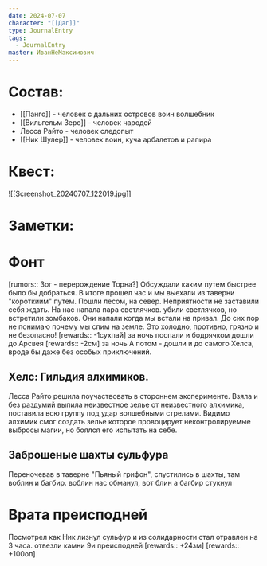 ```yaml
---
date: 2024-07-07
character: "[[Даг]]"
type: JournalEntry
tags:
  - JournalEntry
master: ИванНеМаксимович
---
```

# Состав:
- [[Панго]] - человек с дальних островов воин волшебник
- [[Вильгельм Зеро]] - человек чародей 
- Лесса Райто - человек следопыт
- [[Ник Шулер]] - человек воин, куча арбалетов и рапира
# Квест:
![[Screenshot_20240707_122019.jpg]]
# Заметки:
# Фонт
[rumors:: Зог - перерождение Торна?]
Обсуждали каким путем быстрее было бы добраться. В итоге прошел час и мы выехали из таверни "короткиим" путем.
Пошли лесом, на север. Неприятности не заставили себя ждать. На нас напала пара светлячков.
убили светлячков, но встретили зомбаков. Они напали когда мы встали на привал. До сих пор не понимаю почему мы спим на земле. Это холодно, противно, грязно и не безопасно!
[rewards:: -1сухпай] за ночь
поспали и бодрячком дошли до Арсвея
[rewards:: -2см] за ночь
А потом - дошли и до самого Хелса, вроде бы даже без особых приключений.

## Хелс: Гильдия алхимиков.
Лесса Райто решила поучаствовать в стороннем эксперименте. Взяла и без раздумий выпила неизвестное зелье от неизвестного алхимика, поставила всю группу под удар волшебными стрелами. Видимо алхимик смог создать зелье которое провоцирует неконтролируемые выбросы магии, но боялся его испытать на себе.

## Заброшеные шахты сульфура
Переночевав в таверне "Пьяный грифон", спустились в шахты, там воблин и багбир.
воблин нас обманул, вот блин а багбир стукнул

# Врата преисподней
Посмотрел как Ник лизнул сульфур и из солидарности стал отравлен на 3 часа.
отвезли камни 9и преисподней
[rewards:: +24зм]
[rewards:: +100оп]

